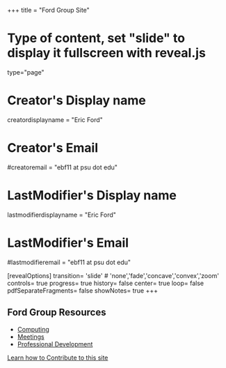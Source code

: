 +++
title = "Ford Group Site"
# Type of content, set "slide" to display it fullscreen with reveal.js
type="page"

# Creator's Display name
creatordisplayname = "Eric Ford"
# Creator's Email
#creatoremail = "ebf11 at psu dot edu"
# LastModifier's Display name
lastmodifierdisplayname = "Eric Ford"
# LastModifier's Email
#lastmodifieremail = "ebf11 at psu dot edu"


[revealOptions]
transition= 'slide' # 'none','fade','concave','convex','zoom'
controls= true
progress= true
history= false
center= true
loop= false
pdfSeparateFragments= false
showNotes= true
+++

## Ford Group Resources
- [Computing](/computing)
- [Meetings](/meetings)
- [Professional Development](/profdev)

[Learn how to Contribute to this site](/contribute)
